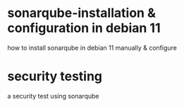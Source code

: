 # sonarqube-installation & configuration in debian 11
how to install sonarqube in debian 11 manually & configure 


# security testing 
a security test using sonarqube 
